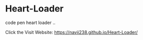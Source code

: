 # Heart-Loader

code pen heart loader ..


Click the Visit Website: https://navii238.github.io/Heart-Loader/



